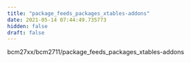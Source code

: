 ```yaml
---
title: "package_feeds_packages_xtables-addons"
date: 2021-05-14 07:44:49.735773
hidden: false
draft: false
---
```


bcm27xx/bcm2711/package_feeds_packages_xtables-addons

